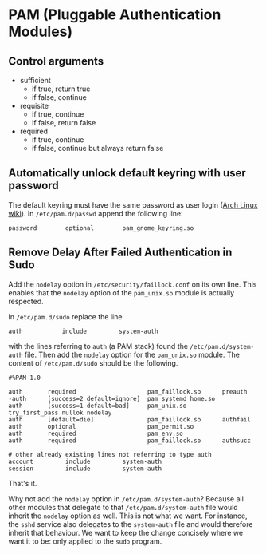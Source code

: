 # PAM (Pluggable Authentication Modules)

## Control arguments

- sufficient
    - if true, return true
    - if false, continue
- requisite
    - if true, continue
    - if false, return false
- required
    - if true, continue
    - if false, continue but always return false

## Automatically unlock default keyring with user password

The default keyring must have the same password as user login
([Arch Linux wiki][auto-unlock]).
In `/etc/pam.d/passwd` append the following line:

```
password        optional        pam_gnome_keyring.so
```

[auto-unlock]: https://wiki.archlinux.org/title/GNOME/Keyring#Automatically_change_keyring_password_with_user_password

## Remove Delay After Failed Authentication in Sudo

Add the `nodelay` option in `/etc/security/faillock.conf` on its own line.
This enables that the `nodelay` option of the `pam_unix.so` module is actually respected.

In `/etc/pam.d/sudo` replace the line

```
auth           include         system-auth
```

with the lines referring to `auth` (a PAM stack) found the `/etc/pam.d/system-auth` file.
Then add the `nodelay` option for the `pam_unix.so` module.
The content of `/etc/pam.d/sudo` should be the following.

```text
#%PAM-1.0

auth       required                    pam_faillock.so      preauth
-auth      [success=2 default=ignore]  pam_systemd_home.so
auth       [success=1 default=bad]     pam_unix.so          try_first_pass nullok nodelay
auth       [default=die]               pam_faillock.so      authfail
auth       optional                    pam_permit.so
auth       required                    pam_env.so
auth       required                    pam_faillock.so      authsucc

# other already existing lines not referring to type auth
account         include         system-auth
session         include         system-auth
```

That's it.

Why not add the `nodelay` option in `/etc/pam.d/system-auth`?
Because all other modules that delegate to that `/etc/pam.d/system-auth` file would inherit the `nodelay` option as well.
This is not what we want.
For instance, the `sshd` service also delegates to the `system-auth` file and would therefore inherit that behaviour.
We want to keep the change concisely where we want it to be: only applied to the `sudo` program.

